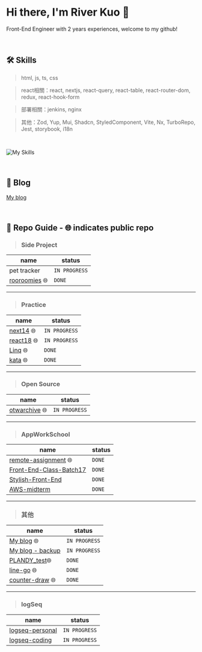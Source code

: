 # Hi there, I'm River Kuo 👋
Front-End Engineer with 2 years experiences, welcome to my github!

<br/>



🛠 Skills
---

> html, js, ts, css


> react相關：react, nextjs, react-query, react-table, react-router-dom, redux, react-hook-form


> 部署相關：jenkins, nginx


> 其他：Zod, Yup, Mui, Shadcn, StyledComponent, Vite, Nx, TurboRepo, Jest, storybook, i18n

<br/>

![My Skills](https://go-skill-icons.vercel.app/api/icons?i=javascript,typescript,html,css,react,nextjs,redux,styledcomponents,nginx,jenkins,reactquery,storybook&perline=10)


<br/>

:bookmark: Blog
---
[My blog](https://github.com/riverkuo/blog)

<br/>

📁 Repo Guide - :globe_with_meridians: indicates public repo
---
> ### Side Project

| name  | status |
| ----- | -------- |
| pet tracker | `IN PROGRESS` |
| [rooroomies](https://github.com/riverkuo/rooroomies) :globe_with_meridians:  | `DONE` |

---

> ### Practice

| name  | status |
| ----- | -------- |
| [next14](https://github.com/riverkuo/next14) :globe_with_meridians:| `IN PROGRESS` |
| [react18](https://github.com/riverkuo/react18) :globe_with_meridians:| `IN PROGRESS` |
| [Linq](https://github.com/riverkuo/Linq) :globe_with_meridians:|  `DONE` |
| [kata](https://github.com/riverkuo/kata) :globe_with_meridians:| `DONE` |

---

> ### Open Source

| name  | status |
| ----- | -------- |
| [otwarchive](https://github.com/riverkuo/otwarchive) :globe_with_meridians:  | `IN PROGRESS` |

---

> ### AppWorkSchool

| name  | status |
| ----- | -------- |
| [remote-assignment](https://github.com/riverkuo/remote-assignment) :globe_with_meridians: | `DONE` |
| [Front-End-Class-Batch17](https://github.com/riverkuo/Front-End-Class-Batch17) | `DONE` |
| [Stylish-Front-End](https://github.com/riverkuo/Stylish-Front-End) | `DONE` |
| [AWS-midterm](https://github.com/riverkuo/AWS-midterm) | `DONE` |

---

> ### 其他

| name  | status |
| ----- | -------- |
| [My blog](https://github.com/riverkuo/blog) :globe_with_meridians:  | `IN PROGRESS` |
| [My blog - backup](https://github.com/riverkuo/blog-backup) | `IN PROGRESS` |
| [PLANDY_test](https://github.com/riverkuo/PLANDY_test):globe_with_meridians: | `DONE` |
| [line-go](https://github.com/riverkuo/line-go) :globe_with_meridians: | `DONE` |
| [counter-draw](https://github.com/riverkuo/counter-draw) :globe_with_meridians: | `DONE` |

---

> ### logSeq

| name  | status |
| ----- | -------- |
| [logseq-personal](https://github.com/riverkuo/logseq-personal) | `IN PROGRESS` |
| [logseq-coding](https://github.com/riverkuo/logseq-coding) | `IN PROGRESS` |

